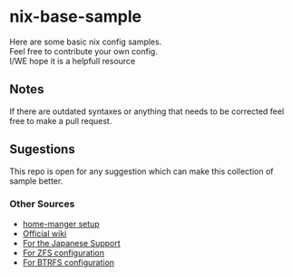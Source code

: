 # nix-base-sample
Here are some basic nix config samples.\
Feel free to contribute your own config.\
I/WE hope it is a helpfull resource

## Notes
If there are outdated syntaxes or anything that needs to be corrected feel free to make a pull request.

## Sugestions
This repo is open for any suggestion which can make this collection of sample better.

### Other Sources
- [home-manger setup](https://nix-community.github.io/home-manager/index.html)
- [Official wiki](https://nixos.wiki/wiki/Main_Page)
- [For the Japanese Support](https://functor.tokyo/blog/2018-10-01-japanese-on-nixos)
- [For ZFS configuration](https://openzfs.github.io/openzfs-docs/Getting%20Started/NixOS/Root%20on%20ZFS.html)
- [For BTRFS configuration](https://openzfs.github.io/openzfs-docs/Getting%20Started/NixOS/Root%20on%20ZFS.html)

